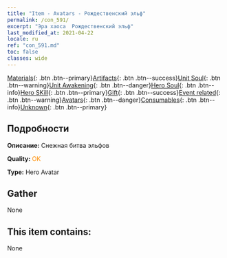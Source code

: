 ```yaml
---
title: "Item - Avatars - Рождественский эльф"
permalink: /con_591/
excerpt: "Эра хаоса  Рождественский эльф"
last_modified_at: 2021-04-22
locale: ru
ref: "con_591.md"
toc: false
classes: wide
---
```

 [Materials](/ItemsRU/){: .btn .btn--primary}[Artifacts](/ItemsRU/Artifacts/){: .btn .btn--success}[Unit Soul](/ItemsRU/UnitSoul/){: .btn .btn--warning}[Unit Awakening](/ItemsRU/UnitAwakening/){: .btn .btn--danger}[Hero Soul](/ItemsRU/HeroSoul/){: .btn .btn--info}[Hero SKill](/ItemsRU/HeroSkill/){: .btn .btn--primary}[Gift](/ItemsRU/Gift/){: .btn .btn--success}[Event related](/ItemsRU/Events/){: .btn .btn--warning}[Avatars](/ItemsRU/Avatars/){: .btn .btn--danger}[Consumables](/ItemsRU/Consumables/){: .btn .btn--info}[Unknown](/ItemsRU/Unknown/){: .btn .btn--primary}

## Подробности
 **Описание:** Снежная битва эльфов

 **Quality:** <span style="color: #FF8C00">OK</span>

 **Type:** Hero Avatar

## Gather

  None

## This item contains:

  None

